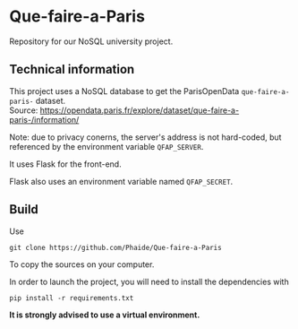# Que-faire-a-Paris
Repository for our NoSQL university project.

## Technical information

This project uses a NoSQL database to get the ParisOpenData `que-faire-a-paris-` dataset.  
Source: https://opendata.paris.fr/explore/dataset/que-faire-a-paris-/information/

Note: due to privacy conerns, the server's address is not hard-coded, but referenced by the environment variable `QFAP_SERVER`.

It uses Flask for the front-end.

Flask also uses an environment variable named `QFAP_SECRET`.

## Build

Use 

    git clone https://github.com/Phaide/Que-faire-a-Paris

To copy the sources on your computer.

In order to launch the project, you will need to install the dependencies with

    pip install -r requirements.txt
    
**It is strongly advised to use a virtual environment.**
